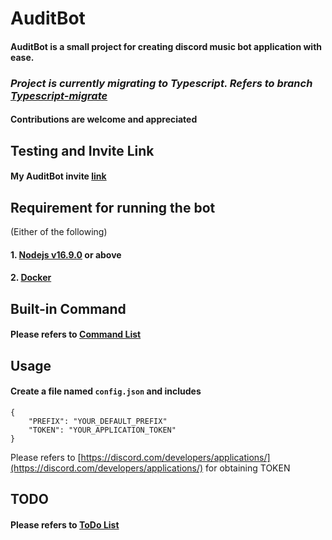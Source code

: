 # AuditBot
#### AuditBot is a small project for creating discord music bot application with ease.
### *Project is currently migrating to Typescript. Refers to branch [Typescript-migrate](https://github.com/GWMCwing/Tuning/tree/Typescript-migrate)*

#### Contributions are welcome and appreciated
## Testing and Invite Link
#### My AuditBot invite [link](https://discord.com/oauth2/authorize?client_id=670964358393888768&permissions=137442454592&scope=bot)

## Requirement for running the bot
(Either of the following)
#### 1. [Nodejs v16.9.0](https://nodejs.org/en/) or above
#### 2. [Docker](https://www.docker.com/)

## Built-in Command 
#### Please refers to [Command List](./helpList.md)
## Usage
#### Create a file named ```config.json``` and includes
``` 
{
    "PREFIX": "YOUR_DEFAULT_PREFIX"
    "TOKEN": "YOUR_APPLICATION_TOKEN"
}
```
Please refers to [https://discord.com/developers/applications/](https://discord.com/developers/applications/) for obtaining TOKEN
## TODO
#### Please refers to [ToDo List](./TODO.md)



